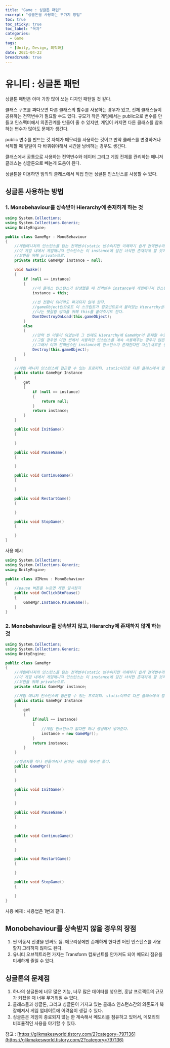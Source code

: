 ```yaml
---
title: "Game : 싱글톤 패턴"
excerpt: "싱글톤을 사용하는 두가지 방법"
toc: true
toc_sticky: true
toc_label: "목차"
categories:
  - Game
tags:
  - [Unity, Design, 최적화]
date: 2021-04-23
breadcrumb: true
---
```



# 유니티 : 싱글톤 패턴

싱글톤 패턴은 아마 가장 많이 쓰는 디자인 패턴일 것 같다.

클래스 구조를 짜다보면 다른 클래스의 함수를 사용하는 경우가 있고, 전체 클래스들이 공유하는 전역변수가 필요할 수도 있다. 규모가 작은 게임에서는 public으로 변수를 만들고 인스펙터에서 의존관계를 만들어 줄 수 있지만, 게임이 커지면 다른 클래스를 참조하는 변수가 많아도 문제가 생긴다.

public 변수를 만드는 것 자체가 메모리를 사용하는 것이고 만약 클래스를 변경하거나 삭제할 때 일일이 다 바꿔줘야해서 시간을 낭비하는 경우도 생긴다.

클래스에서 공통으로 사용하는 전역변수와 데이터 그리고 게임 전체를 관리하는 매니저 클래스는 싱글톤으로 빼는게 도움이 된다.

싱글톤을 이용하면 임의의 클래스에서 직접 만든 싱글톤 인스턴스를 사용할 수 있다.

## 싱글톤 사용하는 방법

### 1. Monobehaviour를 상속받아 Hierarchy에 존재하게 하는 것

```csharp
using System.Collections;
using System.Collections.Generic;
using UnityEngine;

public class GameMgr : MonoBehaviour
{
    //게임매니저의 인스턴스를 담는 전역변수(static 변수이지만 이해하기 쉽게 전역변수라고 하겠다).
    //이 게임 내에서 게임매니저 인스턴스는 이 instance에 담긴 녀석만 존재하게 할 것이다.
    //보안을 위해 private으로.
    private static GameMgr instance = null;

    void Awake()
    {
        if (null == instance)
        {
            //이 클래스 인스턴스가 탄생했을 때 전역변수 instance에 게임매니저 인스턴스가 담겨있지 않다면, 자신을 넣어준다.
            instance = this;

            //씬 전환이 되더라도 파괴되지 않게 한다.
            //gameObject만으로도 이 스크립트가 컴포넌트로서 붙어있는 Hierarchy상의 게임오브젝트라는 뜻이지만, 
            //나는 헷갈림 방지를 위해 this를 붙여주기도 한다.
            DontDestroyOnLoad(this.gameObject);
        }
        else
        {
            //만약 씬 이동이 되었는데 그 씬에도 Hierarchy에 GameMgr이 존재할 수도 있다.
            //그럴 경우엔 이전 씬에서 사용하던 인스턴스를 계속 사용해주는 경우가 많은 것 같다.
            //그래서 이미 전역변수인 instance에 인스턴스가 존재한다면 자신(새로운 씬의 GameMgr)을 삭제해준다.
            Destroy(this.gameObject);
        }
    }

    //게임 매니저 인스턴스에 접근할 수 있는 프로퍼티. static이므로 다른 클래스에서 맘껏 호출할 수 있다.
    public static GameMgr Instance
    {
        get
        {
            if (null == instance)
            {
                return null;
            }
            return instance;
        }
    }

    public void InitGame()
    {

    }

    public void PauseGame()
    {

    }

    public void ContinueGame()
    {

    }

    public void RestartGame()
    {

    }

    public void StopGame()
    {

    }
}

```

사용 예시

```csharp
using System.Collections;
using System.Collections.Generic;
using UnityEngine;

public class UIMenu : MonoBehaviour
{
    //pause 버튼을 누르면 게임 일시정지
    public void OnClickBtnPause()
    {
        GameMgr.Instance.PauseGame();
    }
}
```

### 2. Monobehaviour를 상속받지 않고, Hierarchy에 존재하지 않게 하는 것

```csharp
using System.Collections;
using System.Collections.Generic;
using UnityEngine;

public class GameMgr
{
    //게임매니저의 인스턴스를 담는 전역변수(static 변수이지만 이해하기 쉽게 전역변수라고 하겠다).
    //이 게임 내에서 게임매니저 인스턴스는 이 instance에 담긴 녀석만 존재하게 할 것이다.
    //보안을 위해 private으로.
    private static GameMgr instance;

    //게임 매니저 인스턴스에 접근할 수 있는 프로퍼티. static이므로 다른 클래스에서 맘껏 호출할 수 있다.
    public static GameMgr Instance
    {
        get
        {
            if(null == instance)
            {
                //게임 인스턴스가 없다면 하나 생성해서 넣어준다.
                instance = new GameMgr();
            }
            return instance;
        }
    }

    //생성자를 하나 만들어줘서 원하는 세팅을 해주면 좋다.
    public GameMgr()
    {

    }

    public void InitGame()
    {

    }

    public void PauseGame()
    {
       
    }

    public void ContinueGame()
    {

    }

    public void RestartGame()
    {

    }

    public void StopGame()
    {

    }
}
```

사용 예제 : 사용법은 1번과 같다.

## Monobehaviour를 상속받지 않을 경우의 장점

1. 씬 이동시 신경을 안써도 됨. 메모리상에만 존재하게 한다면 어떤 인스턴스를 사용할지 고려하지 않아도 된다.
2. 유니티 오브젝트라면 가지는 Transform 컴포넌트를 안가져도 되어 메모리 점유를 미세하게 줄일 수 있다. 

## 싱글톤의 문제점

1. 하나의 싱글톤에 너무 많은 기능, 너무 많은 데이터를 넣으면, 훗날 프로젝트의 규모가 커졌을 때 너무 무거워질 수 있다. 
2. 클래스들과 싱글톤, 그리고 싱글톤이 가지고 있는 클래스 인스턴스간의 의존도가 복잡해져서 게임 업데이트에 어려움이 생길 수 있다.
3. 싱글톤은 게임이 종료되지 않는 한 계속해서 메모리를 점유하고 있어서, 메모리의 비효율적인 사용을 야기할 수 있다.

참고 : [https://glikmakesworld.tistory.com/2?category=797136](https://glikmakesworld.tistory.com/2?category=797136)